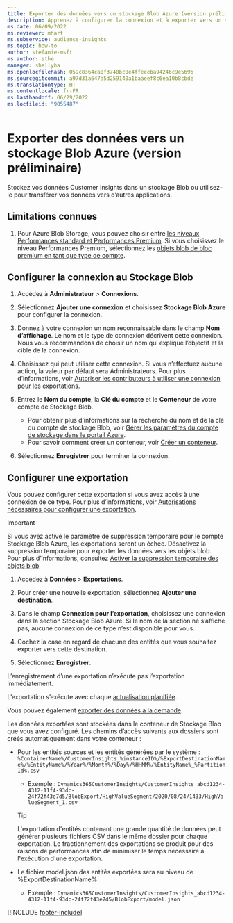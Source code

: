 ```yaml
---
title: Exporter des données vers un stockage Blob Azure (version préliminaire)
description: Apprenez à configurer la connexion et à exporter vers un stockage Blob.
ms.date: 06/09/2022
ms.reviewer: mhart
ms.subservice: audience-insights
ms.topic: how-to
author: stefanie-msft
ms.author: sthe
manager: shellyha
ms.openlocfilehash: 059c8364ca0f3740bc0e4ffeeeba94246c9e5696
ms.sourcegitcommit: a97d31a647a5d259140a1baaeef8c6ea10b8cbde
ms.translationtype: HT
ms.contentlocale: fr-FR
ms.lasthandoff: 06/29/2022
ms.locfileid: "9055487"
---
```

# <a name="export-data-to-an-azure-blob-storage-preview"></a>Exporter des données vers un stockage Blob Azure (version préliminaire)

Stockez vos données Customer Insights dans un stockage Blob ou utilisez-le pour transférer vos données vers d’autres applications.

## <a name="known-limitations"></a>Limitations connues

1. Pour Azure Blob Storage, vous pouvez choisir entre [les niveaux Performances standard et Performances Premium](/azure/storage/blobs/storage-blob-performance-tiers). Si vous choisissez le niveau Performances Premium, sélectionnez les [objets blob de bloc premium en tant que type de compte](/azure/storage/common/storage-account-overview#types-of-storage-accounts).

## <a name="set-up-the-connection-to-blob-storage"></a>Configurer la connexion au Stockage Blob

1. Accédez à **Administrateur** > **Connexions**.

1. Sélectionnez **Ajouter une connexion** et choisissez **Stockage Blob Azure** pour configurer la connexion.

1. Donnez à votre connexion un nom reconnaissable dans le champ **Nom d’affichage**. Le nom et le type de connexion décrivent cette connexion. Nous vous recommandons de choisir un nom qui explique l’objectif et la cible de la connexion.

1. Choisissez qui peut utiliser cette connexion. Si vous n’effectuez aucune action, la valeur par défaut sera Administrateurs. Pour plus d’informations, voir [Autoriser les contributeurs à utiliser une connexion pour les exportations](connections.md#allow-contributors-to-use-a-connection-for-exports).

1. Entrez le **Nom du compte**, la **Clé du compte** et le **Conteneur** de votre compte de Stockage Blob.
    - Pour obtenir plus d’informations sur la recherche du nom et de la clé du compte de stockage Blob, voir [Gérer les paramètres du compte de stockage dans le portail Azure](/azure/storage/common/storage-account-manage).
    - Pour savoir comment créer un conteneur, voir [Créer un conteneur](/azure/storage/blobs/storage-quickstart-blobs-portal#create-a-container).

1. Sélectionnez **Enregistrer** pour terminer la connexion. 

## <a name="configure-an-export"></a>Configurer une exportation

Vous pouvez configurer cette exportation si vous avez accès à une connexion de ce type. Pour plus d’informations, voir [Autorisations nécessaires pour configurer une exportation](export-destinations.md#set-up-a-new-export).

> [!IMPORTANT]
> Si vous avez activé le paramètre de suppression temporaire pour le compte Stockage Blob Azure, les exportations seront un échec. Désactivez la suppression temporaire pour exporter les données vers les objets blob. Pour plus d’informations, consultez [Activer la suppression temporaire des objets blob](/azure/storage/blobs/soft-delete-blob-enable)

1. Accédez à **Données** > **Exportations**.

1. Pour créer une nouvelle exportation, sélectionnez **Ajouter une destination**.

1. Dans le champ **Connexion pour l’exportation**, choisissez une connexion dans la section Stockage Blob Azure. Si le nom de la section ne s’affiche pas, aucune connexion de ce type n’est disponible pour vous.

1. Cochez la case en regard de chacune des entités que vous souhaitez exporter vers cette destination.

1. Sélectionnez **Enregistrer**.

L’enregistrement d’une exportation n’exécute pas l’exportation immédiatement.

L’exportation s’exécute avec chaque [actualisation planifiée](system.md#schedule-tab).

Vous pouvez également [exporter des données à la demande](export-destinations.md#run-exports-on-demand).

Les données exportées sont stockées dans le conteneur de Stockage Blob que vous avez configuré. Les chemins d’accès suivants aux dossiers sont créés automatiquement dans votre conteneur :

- Pour les entités sources et les entités générées par le système :  
  `%ContainerName%/CustomerInsights_%instanceID%/%ExportDestinationName%/%EntityName%/%Year%/%Month%/%Day%/%HHMM%/%EntityName%_%PartitionId%.csv`  
  - Exemple : `Dynamics365CustomerInsights/CustomerInsights_abcd1234-4312-11f4-93dc-24f72f43e7d5/BlobExport/HighValueSegment/2020/08/24/1433/HighValueSegment_1.csv`
  
  > [!TIP]
  > L'exportation d'entités contenant une grande quantité de données peut générer plusieurs fichiers CSV dans le même dossier pour chaque exportation. Le fractionnement des exportations se produit pour des raisons de performances afin de minimiser le temps nécessaire à l'exécution d'une exportation.

- Le fichier model.json des entités exportées sera au niveau de %ExportDestinationName%.  
  - Exemple : `Dynamics365CustomerInsights/CustomerInsights_abcd1234-4312-11f4-93dc-24f72f43e7d5/BlobExport/model.json`

[!INCLUDE [footer-include](includes/footer-banner.md)]
